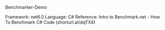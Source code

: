 Benchmarker-Demo

Framework: net6.0
Language: C#
Reference: Intro to Benchmark.net - How To Benchmark C# Code (shorturl.at/dqTX4)

